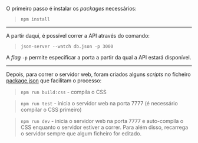 O primeiro passo é instalar os *packages* necessários:

> `npm install`

---

A partir daqui, é possível correr a API através do comando:

> `json-server --watch db.json -p 3000`

A *flag* `-p` permite especificar a porta a partir da qual a API estará disponível.

---

Depois, para correr o servidor web, foram criados alguns *scripts* no ficheiro [package.json](package.json) que facilitam o processo:

> `npm run build:css` - compila o CSS

> `npm run test` - inicia o servidor web na porta 7777 (é necessário compilar o CSS primeiro)

> `npm run dev` - inicia o servidor web na porta 7777 e auto-compila o CSS enquanto o servidor estiver a correr. Para além disso, recarrega o servidor sempre que algum ficheiro for editado.